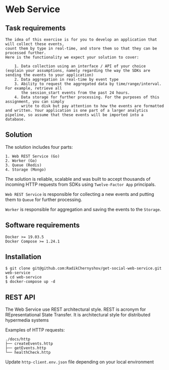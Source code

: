 # Web Service

## Task requirements

    The idea of this exercise is for you to develop an application that will collect these events,
    count them by type in real-time, and store them so that they can be processed further.
    Here is the functionality we expect your solution to cover:

        1. Data collection using an interface / API of your choice (explain your assumptions, namely regarding the way the SDKs are sending the events to your application)
        2. Data aggregation in real-time by event type
        3. Ability to request the aggregated data by time/range/interval. For example, retrieve all
           the ​session_start​ events from the past 24 hours.
        4. Data storage for further processing. For the purposes of this assignment, you can simply
           write to disk but pay attention to how the events are formatted and written. Your application is one part of a larger analytics pipeline, so assume that these events will be imported into a database.

## Solution

The solution includes four parts:

    1. Web REST Service (Go)
    2. Worker (Go)
    3. Queue (Redis)
    4. Storage (Mongo)

The solution is reliable, scalable and was built to accept thousands of incoming HTTP requests from SDKs using `Twelve-Factor App` principals.

`Web REST Service` is responsible for collecting a new events and putting them to `Queue` for further processing.

`Worker` is responsible for aggregation and saving the events to the `Storage`.


## Software requirements

    Docker >= 19.03.5
    Docker Compose >= 1.24.1

## Installation

    $ git clone git@github.com:RadikChernyshov/get-social-web-service.git web-service
    $ cd web-service
    $ docker-compose up -d

## REST API

The Web Service use REST architectural style.
REST is acronym for REpresentational State Transfer.
It is architectural style for distributed hypermedia systems

Examples of HTTP requests:

    ./docs/http
    ├── createEvents.http
    ├── getEvents.http
    └── healthCheck.http

Update `http-client.env.json` file depending on your local environment
